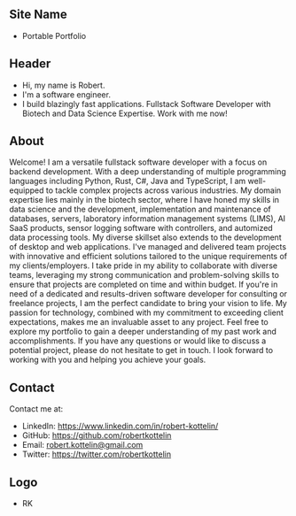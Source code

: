 ## Site Name
- Portable Portfolio

## Header
- Hi, my name is Robert. 
- I'm a software engineer.
- I build blazingly fast applications. Fullstack Software Developer with Biotech and Data Science Expertise. Work with me now!

## About
Welcome! I am a versatile fullstack software developer with a focus on backend development. With a deep understanding of multiple programming languages including Python, Rust, C#, Java and TypeScript, I am well-equipped to tackle complex projects across various industries. My domain expertise lies mainly in the biotech sector, where I have honed my skills in data science and the development, implementation and maintenance of databases, servers, laboratory information management systems (LIMS), AI SaaS products, sensor logging software with controllers, and automized data processing tools. My diverse skillset also extends to the development of desktop and web applications. I've managed and delivered team projects with innovative and efficient solutions tailored to the unique requirements of my clients/employers. I take pride in my ability to collaborate with diverse teams, leveraging my strong communication and problem-solving skills to ensure that projects are completed on time and within budget. If you're in need of a dedicated and results-driven software developer for consulting or freelance projects, I am the perfect candidate to bring your vision to life. My passion for technology, combined with my commitment to exceeding client expectations, makes me an invaluable asset to any project. Feel free to explore my portfolio to gain a deeper understanding of my past work and accomplishments. If you have any questions or would like to discuss a potential project, please do not hesitate to get in touch. I look forward to working with you and helping you achieve your goals.

## Contact
Contact me at:
- LinkedIn: https://www.linkedin.com/in/robert-kottelin/
- GitHub: https://github.com/robertkottelin
- Email: robert.kottelin@gmail.com
- Twitter: https://twitter.com/robertkottelin

## Logo
- RK